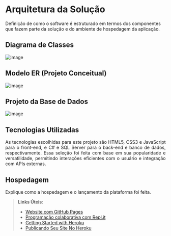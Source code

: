 # Arquitetura da Solução

Definição de como o software é estruturado em termos dos componentes que fazem parte da solução e do ambiente de hospedagem da aplicação.

## Diagrama de Classes
![image](https://github.com/ICEI-PUC-Minas-PMV-ADS/pmv-ads-2024-1-e2-proj-int-t5-quem-paga-quanto/assets/27873036/1dccb02c-e054-462c-b71e-84647e59f7b2)

## Modelo ER (Projeto Conceitual)
![image](https://github.com/ICEI-PUC-Minas-PMV-ADS/pmv-ads-2024-1-e2-proj-int-t5-quem-paga-quanto/assets/27873036/01da232e-8b8c-4940-a08d-ead30a677ecb)

## Projeto da Base de Dados
![image](https://github.com/ICEI-PUC-Minas-PMV-ADS/pmv-ads-2024-1-e2-proj-int-t5-quem-paga-quanto/assets/27873036/9e20a7b0-70fe-4477-81fe-6ec5b195602b)

## Tecnologias Utilizadas

<p align="justify">As tecnologias escolhidas para este projeto são HTML5, CSS3 e JavaScript para o front-end, e C# e SQL Server para o back-end e banco de dados, respectivamente. Essa seleção foi feita com base em sua popularidade e versatilidade, permitindo interações eficientes com o usuário e integração com APIs externas.</p>

## Hospedagem

Explique como a hospedagem e o lançamento da plataforma foi feita.

> **Links Úteis**:
>
> - [Website com GitHub Pages](https://pages.github.com/)
> - [Programação colaborativa com Repl.it](https://repl.it/)
> - [Getting Started with Heroku](https://devcenter.heroku.com/start)
> - [Publicando Seu Site No Heroku](http://pythonclub.com.br/publicando-seu-hello-world-no-heroku.html)
